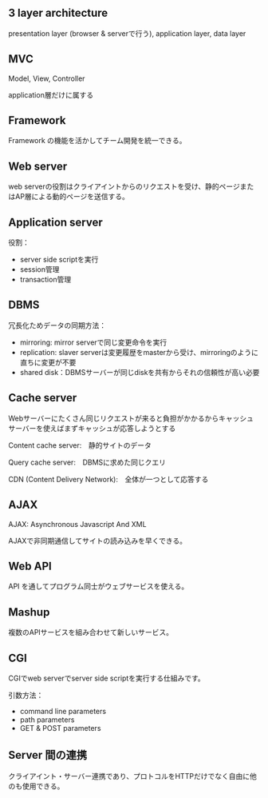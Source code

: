 ## 3 layer architecture

presentation layer (browser & serverで行う), application layer, data layer

## MVC

Model, View, Controller

application層だけに属する

## Framework

Framework の機能を活かしてチーム開発を統一できる。

## Web server

web serverの役割はクライアイントからのリクエストを受け、静的ページまたはAP層による動的ページを送信する。

## Application server

役割：
* server side scriptを実行
* session管理
* transaction管理

## DBMS

冗長化ためデータの同期方法：
* mirroring: mirror serverで同じ変更命令を実行
* replication: slaver serverは変更履歴をmasterから受け、mirroringのように直ちに変更が不要
* shared disk：DBMSサーバーが同じdiskを共有からそれの信頼性が高い必要

## Cache server

Webサーバーにたくさん同じリクエストが来ると負担がかかるからキャッシュサーバーを使えばまずキャッシュが応答しようとする

Content cache server:　静的サイトのデータ

Query cache server:　DBMSに求めた同じクエリ

CDN (Content Delivery Network):　全体が一つとして応答する

## AJAX

AJAX: Asynchronous Javascript And XML

AJAXで非同期通信してサイトの読み込みを早くできる。

## Web API

API を通してプログラム同士がウェブサービスを使える。

## Mashup

複数のAPIサービスを組み合わせて新しいサービス。

## CGI

CGIでweb serverでserver side scriptを実行する仕組みです。

引数方法：
* command line parameters
* path parameters
* GET & POST parameters

## Server 間の連携

クライアイント・サーバー連携であり、プロトコルをHTTPだけでなく自由に他のも使用できる。

